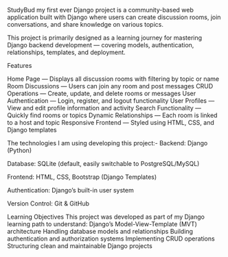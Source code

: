 StudyBud my first ever Django project is a community-based web application built with Django where users can create discussion rooms, join conversations, and share knowledge on various topics.

This project is primarily designed as a learning journey for mastering Django backend development — covering models, authentication, relationships, templates, and deployment.

 Features

 Home Page — Displays all discussion rooms with filtering by topic or name
 Room Discussions — Users can join any room and post messages
 CRUD Operations — Create, update, and delete rooms or messages
 User Authentication — Login, register, and logout functionality
 User Profiles — View and edit profile information and activity
 Search Functionality — Quickly find rooms or topics
 Dynamic Relationships — Each room is linked to a host and topic
 Responsive Frontend — Styled using HTML, CSS, and Django templates

The technologies I am using developing this project:-
Backend: Django (Python)

Database: SQLite (default, easily switchable to PostgreSQL/MySQL)

Frontend: HTML, CSS, Bootstrap (Django Templates)

Authentication: Django’s built-in user system

Version Control: Git & GitHub

Learning Objectives
This project was developed as part of my Django learning path to understand:
Django’s Model-View-Template (MVT) architecture
Handling database models and relationships
Building authentication and authorization systems
Implementing CRUD operations
Structuring clean and maintainable Django projects
